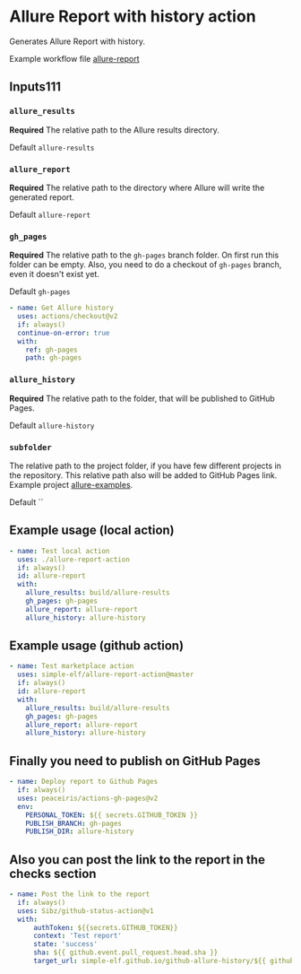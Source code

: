 # Allure Report with history action

Generates Allure Report with history.

Example workflow file [allure-report](https://github.com/simple-elf/allure-report-action/blob/master/.github/workflows/allure-report.yml)

## Inputs111

### `allure_results`

**Required** The relative path to the Allure results directory. 

Default `allure-results`

### `allure_report`

**Required** The relative path to the directory where Allure will write the generated report. 

Default `allure-report`

### `gh_pages`

**Required** The relative path to the `gh-pages` branch folder. On first run this folder can be empty.
Also, you need to do a checkout of `gh-pages` branch, even it doesn't exist yet.

Default `gh-pages`

```yaml
- name: Get Allure history
  uses: actions/checkout@v2
  if: always()
  continue-on-error: true
  with:
    ref: gh-pages
    path: gh-pages
```

### `allure_history`

**Required** The relative path to the folder, that will be published to GitHub Pages.

Default `allure-history`

### `subfolder`

The relative path to the project folder, if you have few different projects in the repository. 
This relative path also will be added to GitHub Pages link. Example project [allure-examples](https://github.com/simple-elf/allure-examples).

Default ``

## Example usage (local action)

```yaml
- name: Test local action
  uses: ./allure-report-action
  if: always()
  id: allure-report
  with:
    allure_results: build/allure-results
    gh_pages: gh-pages
    allure_report: allure-report
    allure_history: allure-history
```

## Example usage (github action)

```yaml
- name: Test marketplace action
  uses: simple-elf/allure-report-action@master
  if: always()
  id: allure-report
  with:
    allure_results: build/allure-results
    gh_pages: gh-pages
    allure_report: allure-report
    allure_history: allure-history
```

## Finally you need to publish on GitHub Pages

```yaml
- name: Deploy report to Github Pages
  if: always()
  uses: peaceiris/actions-gh-pages@v2
  env:
    PERSONAL_TOKEN: ${{ secrets.GITHUB_TOKEN }}
    PUBLISH_BRANCH: gh-pages
    PUBLISH_DIR: allure-history
```

## Also you can post the link to the report in the checks section

```yaml
- name: Post the link to the report
  if: always()
  uses: Sibz/github-status-action@v1
  with: 
      authToken: ${{secrets.GITHUB_TOKEN}}
      context: 'Test report'
      state: 'success'
      sha: ${{ github.event.pull_request.head.sha }}
      target_url: simple-elf.github.io/github-allure-history/${{ github.run_number }}
```
